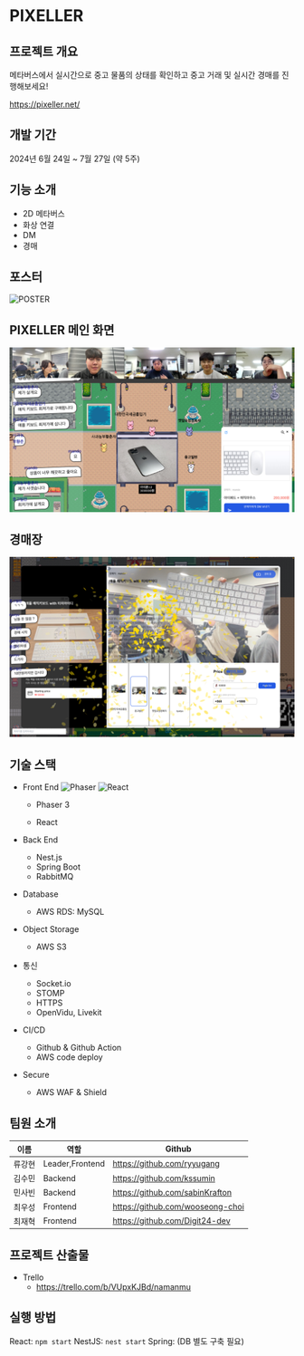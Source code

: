 # PIXELLER

## 프로젝트 개요
메타버스에서 실시간으로 중고 물품의 상태를 확인하고 중고 거래 및 실시간 경매를 진행해보세요!

https://pixeller.net/

## 개발 기간
2024년 6월 24일 ~ 7월 27일 (약 5주)

## 기능 소개

- 2D 메타버스
- 화상 연결
- DM
- 경매

## 포스터

<img src="./img/POSTER.png" alt="POSTER">

## PIXELLER 메인 화면

<img src="./img/픽셀러 UI.png">

## 경매장

<img src="./img/경매장 사진.png">

## 기술 스택
- Front End
    <img alt="Phaser" src="https://img.shields.io/badge/Phaser-#C2EEFA">
    <img alt="React" src ="https://img.shields.io/badge/React-61DAFB.svg?&style=for-the-badge&logo=React&logoColor=61DAFB"/>
    - Phaser 3

    - React

- Back End
    - Nest.js
    - Spring Boot
    - RabbitMQ

- Database
    - AWS RDS: MySQL

- Object Storage
    - AWS S3

- 통신
    - Socket.io
    - STOMP
    - HTTPS
    - OpenVidu, Livekit
    
- CI/CD
    - Github & Github Action
    - AWS code deploy

- Secure
    - AWS WAF & Shield

## 팀원 소개

|이름   |역할               |Github                             |
|-------|------------------|-----------------------------------|
|류강현 |Leader,Frontend    |https://github.com/ryyugang        |
|김수민 |Backend            |https://github.com/kssumin         |
|민사빈 |Backend            |https://github.com/sabinKrafton    |
|최우성 |Frontend           |https://github.com/wooseong-choi   |
|최재혁 |Frontend           |https://github.com/Digit24-dev     |

## 프로젝트 산출물

- Trello
    - https://trello.com/b/VUpxKJBd/namanmu

## 실행 방법

React: `npm start`
NestJS: `nest start`
Spring:
(DB 별도 구축 필요)